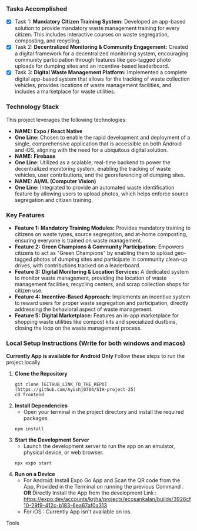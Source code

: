 
### Tasks Accomplished

- [X] Task 1: **Mandatory Citizen Training System:** Developed an app-based solution to provide mandatory waste management training for every citizen. This includes interactive courses on waste segregation, composting, and recycling.
- [x] Task 2: **Decentralized Monitoring & Community Engagement:** Created a digital framework for a decentralized monitoring system, encouraging community participation through features like geo-tagged photo uploads for dumping sites and an incentive-based leaderboard.
- [x] Task 3: **Digital Waste Management Platform:** Implemented a complete digital app-based system that allows for the tracking of waste collection vehicles, provides locations of waste management facilities, and includes a marketplace for waste utilities.

### Technology Stack

This project leverages the following technologies:
- **NAME:** **Expo / React Native**
- **One Line:** Chosen to enable the rapid development and deployment of a single, comprehensive application that is accessible on both Android and iOS, aligning with the need for a ubiquitous digital solution.
- **NAME:** **Firebase**
- **One Line:** Utilized as a scalable, real-time backend to power the decentralized monitoring system, enabling the tracking of waste vehicles, user contributions, and the georeferencing of dumping sites.
- **NAME:** **AI/ML (Computer Vision)**
- **One Line:** Integrated to provide an automated waste identification feature by allowing users to upload photos, which helps enforce source segregation and citizen training.

### Key Features

- **Feature 1:** **Mandatory Training Modules:** Provides mandatory training to citizens on waste types, source segregation, and at-home composting, ensuring everyone is trained on waste management.
- **Feature 2:** **Green Champions & Community Participation:** Empowers citizens to act as "Green Champions" by enabling them to upload geo-tagged photos of dumping sites and participate in community clean-up drives, with contributions tracked on a leaderboard.
- **Feature 3:** **Digital Monitoring & Location Services:** A dedicated system to monitor waste management, providing the location of waste management facilities, recycling centers, and scrap collection shops for citizen use.
- **Feature 4:** **Incentive-Based Approach:** Implements an incentive system to reward users for proper waste segregation and participation, directly addressing the behavioral aspect of waste management.
- **Feature 5:** **Digital Marketplace:** Features an in-app marketplace for shopping waste utilities like compost kits and specialized dustbins, closing the loop on the waste management process.

### Local Setup Instructions (Write for both windows and macos)
**Currently App is available for Android Only**
Follow these steps to run the project locally
1. **Clone the Repository**
    ```
    git clone [GITHUB_LINK_TO_THE_REPO](https://github.com/Ayushj0704/SIH-project-25)
    cd frontend
    ```
2. **Install Dependencies**
    * Open your terminal in the project directory and install the required packages.
    ```
    npm install
    ```
3. **Start the Development Server**
    * Launch the development server to run the app on an emulator, physical device, or web browser.
    ```
    npx expo start
    ```
4. **Run on a Device**
    * For Android: Install Expo Go App and Scan the QR code from the App, Provided in the Terminal on running the previous Command . **OR** Directly Install the App from the development Link : https://expo.dev/accounts/krjha/projects/ecosankalan/builds/3926cf10-29f9-412c-b183-6ea67af0a313 
    * For iOS :  Currently App isn't available on ios.











Tools


